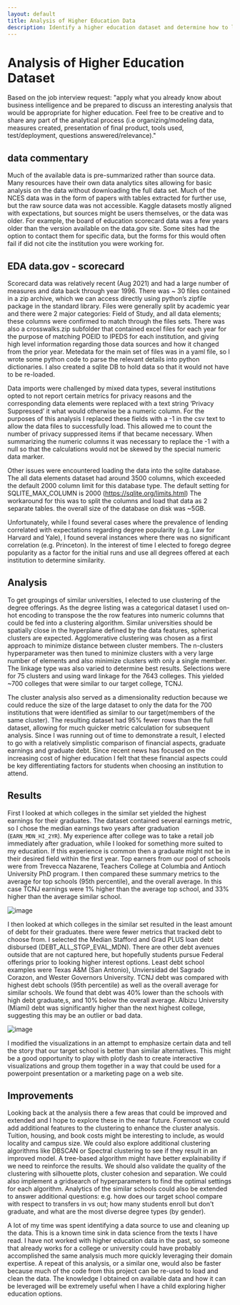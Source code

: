 ```yaml
---
layout: default
title: Analysis of Higher Education Data
description: Identify a higher education dataset and determine how to leverage the data to benefit a prospective college or university.
---
```

# Analysis of Higher Education Dataset
Based on the job interview request:
"apply what you already know about business intelligence and be prepared to discuss an interesting analysis that would be appropriate for higher education. Feel free to be creative and to share any part of the analytical process (i.e organizing/modeling data, measures created, presentation of final product, tools used, test/deployment, questions answered/relevance)."

## data commentary
Much of the available data is pre-summarized rather than source data. Many resources have their own data analytics sites allowing for basic analysis on the data without downloading the full data set. Much of the NCES data was in the form of papers with tables extracted for further use, but the raw source data was not accessible. Kaggle datasets mostly aligned with expectations, but sources might be users themselves, or the data was older. For example, the board of education scorecard data was a few years older than the version available on the data.gov site. Some sites had the option to contact them for specific data, but the forms for this would often fail if did not cite the institution you were working for.

## EDA data.gov - scorecard 
Scorecard data was relatively recent (Aug 2021) and had a large number of measures and data back through year 1996. There was ~ 30 files contained in a zip archive, which we can access directly using python’s zipfile package in the standard library. Files were generally split by academic year and there were 2 major categories: Field of Study, and all data elements; these columns were confirmed to match through the files sets. There was also a crosswalks.zip subfolder that contained excel files for each year for the purpose of matching POEID to IPEDS for each institution, and giving high level information regarding those data sources and how it changed from the prior year. Metedata for the main set of files was in a yaml file, so I wrote some python code to parse the relevant details into python dictionaries. I also created a sqlite DB to hold data so that it would not have to be re-loaded. 

Data imports were challenged by mixed data types, several institutions opted to not report certain metrics for privacy reasons and the corresponding data elements were replaced with a text string ‘Privacy Suppressed’ it what would otherwise be a numeric column. For the purposes of this analysis I replaced these fields with a -1 in the csv text to allow the data files to successfully load. This allowed me to count the number of privacy suppressed items if that became necessary. When summarizing the numeric columns it was necessary to replace the -1 with a null so that the calculations would not be skewed by the special numeric data marker.

Other issues were encountered loading the data into the sqlite database. The all data elements dataset had around 3500 columns, which exceeded the default 2000 column limit for this database type. The default setting for SQLITE_MAX_COLUMN is 2000 (https://sqlite.org/limits.html) The workaround for this was to split the columns and load that data as 2 separate tables. the overall size of the database on disk was ~5GB.

Unfortunately, while I found several cases where the prevalence of lending correlated with expectations regarding degree popularity (e.g. Law for Harvard and Yale), I found several instances where there was no significant correlation (e.g. Princeton).  In the interest of time I elected to forego degree popularity as a factor for the initial runs and use all degrees offered at each institution to determine similarity.

## Analysis

To get groupings of similar universities, I elected to use clustering of the degree offerings.  As the degree listing was a categorical dataset I used on-hot encoding to transpose the the row features into numeric columns that could be fed into a clustering algorithm.  Similar universities should be spatially close in the hyperplane defined by the data features, spherical clusters are expected.  Agglomerative clustering was chosen as a first approach to minimize distance between cluster members.  The n-clusters hyperparameter was then tuned to minimize clusters with a very large number of elements and also minimize clusters with only a single member.  The linkage type was also varied to determine best results.  Selections were for 75 clusters and using ward linkage for the 7643 colleges.  This yielded ~700 colleges that were similar to our target college, TCNJ.

The cluster analysis also served as a dimensionality reduction because we could reduce the size of the large dataset to only the data for the 700 institutions that were identified as similar to our target(members of the same cluster).  The resulting dataset had 95% fewer rows than the full dataset, allowing for much quicker metric calculation for subsequent analysis.  Since I was running out of time to demonstrate a result, I elected to go with a relatively simplistic comparison of financial aspects, graduate earnings and graduate debt.  Since recent news has focused on the increasing cost of higher education I felt that these financial aspects could be key differentiating factors for students when choosing an institution to attend.

## Results

First I looked at which colleges in the similar set yielded the highest earnings for their graduates.  The dataset contained several earnings metric, so I chose the median earnings two years after graduation (`EARN_MDN_HI_2YR`).  My experience after college was to take a retail job immediately after graduation, while I looked for something more suited to my education.  If this experience is common then a graduate might not be in their desired field within the first year.  Top earners from our pool of schools were from Trevecca Nazarene, Teachers College at Columbia and Antioch University PhD program.  I then compared these summary metrics to the average for top schools (95th percentile), and the overall average.  In this case TCNJ earnings were 1% higher than the average top school, and 33% higher than the average similar school.

![image](https://user-images.githubusercontent.com/51385580/155896566-5454833e-2d78-405a-ab5c-2275cc547cd8.png)

I then looked at which colleges in the similar set resulted in the least amount of debt for their graduates.  there were fewer metrics that tracked debt to choose from.  I selected the Median Stafford and Grad PLUS loan debt disbursed (DEBT_ALL_STGP_EVAL_MDN). There are other debt avenues outside that are not captured here, but hopefully students pursue Federal offerings prior to looking higher interest options.  Least debt school examples were Texas A&M (San Antonio), Unviersidad del Sagrado Corazon, and Wester Governors University.  TCNJ debt was compared with highest debt schools (95th percentile) as well as the overall average for similar schools.  We found that debt was 40% lower than the schools with high debt graduate,s, and 10% below the overall average.  Albizu University (Miami) debt was significantly higher than the next highest college, suggesting this may be an outlier or bad data.

![image](https://user-images.githubusercontent.com/51385580/155896557-dbf31f30-00df-47d0-b9bb-282cbca6c4eb.png)

I modified the visualizations in an attempt to emphasize certain data and tell the story that our target school is better than similar alternatives.  This might be a good opportunity to play with plotly dash to create interactive visualizations and group them together in a way that could be used for a powerpoint presentation or a marketing page on a web site.  

## Improvements

Looking back at the analysis there a few areas that could be improved and extended and I hope to explore these in the near future.  Foremost we could add additional features to the clustering to enhance the cluster analysis.  Tuition, housing, and book costs might be interesting to include, as would locality and campus size.  We could also explore additional clustering algorithms like DBSCAN or Spectral clustering to see if they result in an improved model.  A tree-based algorithm might have better explainability if we need to reinforce the results. We should also validate the quality of the clustering with silhouette plots, cluster cohesion and separation.  We could also implement a gridsearch of hyperparameters to find the optimal settings for each algorithm. Analytics of the similar schools could also be extended to answer additional questions: e.g. how does our target school compare with respect to transfers in vs out; how many students enroll but don't graduate, and what are the most diverse degree types (by gender).  

A lot of my time was spent identifying a data source to use and cleaning up the data.  This is a known time sink in data science from the texts I have read.   I have not worked with higher education data in the past, so someone that already works for a college or university could have probably accomplished the same analysis much more quickly leveraging their domain expertise.  A repeat of this analysis, or a similar one, would also be faster because much of the code from this project can be re-used to load and clean the data.  The knowledge I obtained on available data and how it can be leveraged will be extremely useful when I have a child exploring higher education options.  

